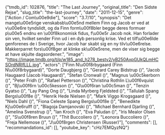 {"tmdb_id": 102876, "title": "The Last Journey", "original_title": "Den Sidste Rejse", "slug_title": "the-last-journey", "date": "2011-12-15", "genre": ["Action / Com\u00e9die"], "score": "3.7/10", "synopsis": "Det mange\u00e5rige venskabsb\u00e5nd mellem Finn og Jacob er ved at v\u00e6re tyndslidt, og da Finn form\u00f8bler begge deres formuer p\u00e5 endnu en \u00f8konomisk fidus, f\u00e5r Jacob nok. Han forlader sin ven, hvilket sender Finn ud i en dyb personlig krise. Ved et tilf\u00e6lde genforenes de i Sverige, hvor Jacob har skabt sig en ny tilv\u00e6relse. Makkerparret fors\u00f8ger at klinke sk\u00e5rene, men de viser sig begge at have skjulte dagsordener.", "image": "https://image.tmdb.org/t/p/w185_and_h278_bestv2/yB250AxpGUkQLmHCSOrdNRlfLLL.jpg", "actors": ["Finn N\u00f8rbygaard (Finn N\u00f8rbygaard)", "Dorte Daugbjerg ()", "Gerard Carey Bidstrup ()", "Jacob Haugaard (Jacob Haugaard)", "Stefan Cronwall ()", "Magnus \u00c5kerborn ()", "Peter Fridh ()", "Rafael Petterson ()", "Christina Rothlin L\u00f6vquist ()", "Bj\u00f6rn \u00c5kesson ()", "G\u00f6ran \u00c5man ()", "Tenzin Gyatso ()", "Lay Pang Ong ()", "Linda Myrberg Fjeldsted ()", "Tallulah Spang Bergs\u00f8e ()", "Henrik Hede Nielsen ()", "Mark Viggo Krogsgaard ()", "Niels Dahl ()", "Fiona Celeste Spang Bergs\u00f8e ()", "Benedikte Kj\u00e6rulff ()", "Blagoja Damjanovski ()", "Michael Bernhard Djarling ()", "Amelina Svenstrup ()", "Ian Kroch ()", "Eva Paludan ()", "Iris Mealor Olsen ()", "S\u00f8ren Bruun ()", "Thit Buccoliero ()", "Leonora Buccoliero ()", "Freja Nellemose ()", "J\u00f8rgen Christensen (Russer)"], "comments": [], "recommandations_id": [], "youtube_key": "cHz7EMQyzNQ"}